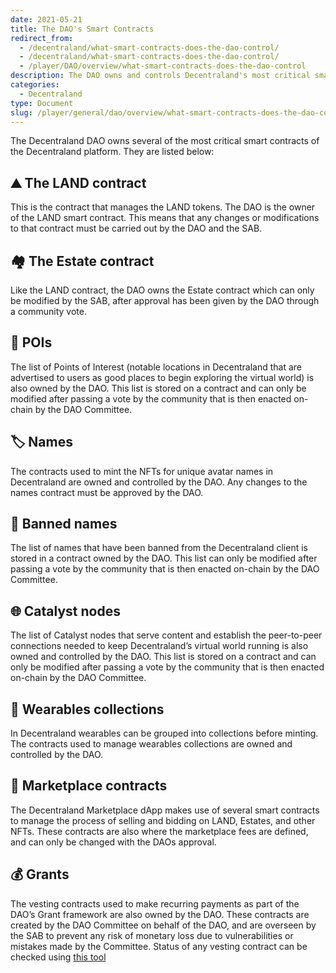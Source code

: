 ```yaml
---
date: 2021-05-21
title: The DAO's Smart Contracts
redirect_from:
  - /decentraland/what-smart-contracts-does-the-dao-control/
  - /decentraland/what-smart-contracts-does-the-dao-control/
  - /player/DAO/overview/what-smart-contracts-does-the-dao-control
description: The DAO owns and controls Decentraland's most critical smart contracts.
categories:
  - Decentraland
type: Document
slug: /player/general/dao/overview/what-smart-contracts-does-the-dao-control
---
```


The Decentraland DAO owns several of the most critical smart contracts of the Decentraland platform. They are listed below:

## ⛰️ The LAND contract 
This is the contract that manages the LAND tokens. The DAO is the owner of the LAND smart contract. This means that any changes or modifications to that contract must be carried out by the DAO and the SAB.

## 🏘️ The Estate contract 
Like the LAND contract, the DAO owns the Estate contract which can only be modified by the SAB, after approval has been given by the DAO through a community vote.

## 📍 POIs
The list of Points of Interest (notable locations in Decentraland that are advertised to users as good places to begin exploring the virtual world) is also owned by the DAO. This list is stored on a contract and can only be modified after passing a vote by the community that is then enacted on-chain by the DAO Committee.

## 🏷️ Names 
The contracts used to mint the NFTs for unique avatar names in Decentraland are owned and controlled by the DAO. Any changes to the names contract must be approved by the DAO.

## 🚫 Banned names 
The list of names that have been banned from the Decentraland client is stored in a contract owned by the DAO. This list can only be modified after passing a vote by the community that is then enacted on-chain by the DAO Committee.

## 🌐 Catalyst nodes 
The list of Catalyst nodes that serve content and establish the peer-to-peer connections needed to keep Decentraland’s virtual world running is also owned and controlled by the DAO. This list is stored on a contract and can only be modified after passing a vote by the community that is then enacted on-chain by the DAO Committee.

## 👕 Wearables collections 
In Decentraland wearables can be grouped into collections before minting. The contracts used to manage wearables collections are owned and controlled by the DAO.

## 🛒 Marketplace contracts 
The Decentraland Marketplace dApp makes use of several smart contracts to manage the process of selling and bidding on LAND, Estates, and other NFTs. These contracts are also where the marketplace fees are defined, and can only be changed with the DAOs approval.

## 💰 Grants 
The vesting contracts used to make recurring payments as part of the DAO’s Grant framework are also owned by the DAO. These contracts are created by the DAO Committee on behalf of the DAO, and are overseen by the SAB to prevent any risk of monetary loss due to vulnerabilities or mistakes made by the Committee. Status of any vesting contract can be checked using [this tool](https://vesting.decentraland.org/)
